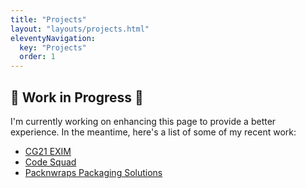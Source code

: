 ```yaml
---
title: "Projects"
layout: "layouts/projects.html"
eleventyNavigation:
  key: "Projects"
  order: 1
---
```


## 🚧 Work in Progress 🚧

I'm currently working on enhancing this page to provide a better experience. In the meantime, here's a list of some of my recent work:

- [CG21 EXIM](https://cg21.in)
- [Code Squad](https://www.codesquadedu.com)
- [Packnwraps Packaging Solutions](https://packnwraps.netlify.app)

